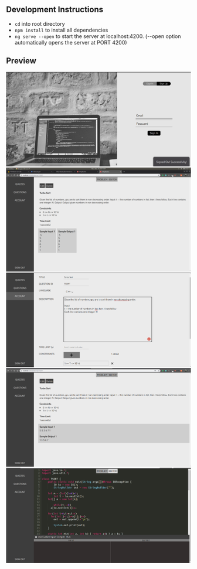 ## Development Instructions
- `cd` into root directory
- `npm install` to install all dependencies
- `ng serve --open` to start the server at localhost:4200. (--open option automatically opens the server at PORT 4200)

## Preview
![Register](https://github.com/svr8/MUJ-Stacks/blob/master/Screenshots/login.png)
![QuestionView](https://github.com/svr8/MUJ-Stacks/blob/master/Screenshots/questionView.png)
![QuestionCreate](https://github.com/svr8/MUJ-Stacks/blob/master/Screenshots/questionCreate.png)
![Question](https://github.com/svr8/MUJ-Stacks/blob/master/Screenshots/question.png)
![Editor](https://github.com/svr8/MUJ-Stacks/blob/master/Screenshots/Editor.png)


